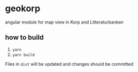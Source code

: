 # geokorp

angular module for map view in Korp and Litteraturbanken

## how to build

1. `yarn`
2. `yarn build`

Files in `dist` will be updated and changes should be committed
